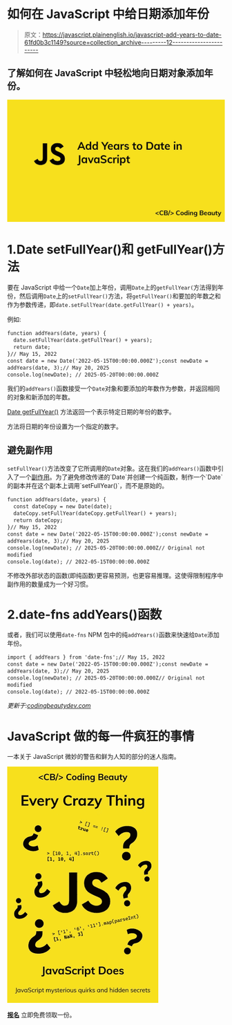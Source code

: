 # 如何在 JavaScript 中给日期添加年份

> 原文：<https://javascript.plainenglish.io/javascript-add-years-to-date-61fd0b3c1149?source=collection_archive---------12----------------------->

## 了解如何在 JavaScript 中轻松地向日期对象添加年份。

![](img/f6a4c6f8555686eb8d510036a7c7879f.png)

# 1.Date setFullYear()和 getFullYear()方法

要在 JavaScript 中给一个`Date`加上年份，调用`Date`上的`getFullYear(`方法得到年份，然后调用`Date`上的`setFullYear()`方法，将`getFullYear()`和要加的年数之和作为参数传递，即`date.setFullYear(date.getFullYear() + years)`。

例如:

```
function addYears(date, years) {
  date.setFullYear(date.getFullYear() + years);
  return date;
}// May 15, 2022
const date = new Date('2022-05-15T00:00:00.000Z');const newDate = addYears(date, 3);// May 20, 2025
console.log(newDate); // 2025-05-20T00:00:00.000Z
```

我们的`addYears()`函数接受一个`Date`对象和要添加的年数作为参数，并返回相同的对象和新添加的年数。

[Date getFullYear()](https://developer.mozilla.org/en-US/docs/Web/JavaScript/Reference/Global_Objects/Date/getFullYear) 方法返回一个表示特定日期的年份的数字。

方法将日期的年份设置为一个指定的数字。

## 避免副作用

`setFullYear()`方法改变了它所调用的`Date`对象。这在我们的`addYears()`函数中引入了一个[副作用](https://en.wikipedia.org/wiki/Side_effect_(computer_science))。为了避免修改传递的`Date`并创建一个纯函数，制作一个`Date`的副本并在这个副本上调用`setFullYear()`，而不是原始的。

```
function addYears(date, years) {
  const dateCopy = new Date(date);
  dateCopy.setFullYear(dateCopy.getFullYear() + years);
  return dateCopy;
}// May 15, 2022
const date = new Date('2022-05-15T00:00:00.000Z');const newDate = addYears(date, 3);// May 20, 2025
console.log(newDate); // 2025-05-20T00:00:00.000Z// Original not modified
console.log(date); // 2022-05-15T00:00:00.000Z
```

不修改外部状态的函数(即纯函数)更容易预测，也更容易推理。这使得限制程序中副作用的数量成为一个好习惯。

# 2.date-fns addYears()函数

或者，我们可以使用`date-fns` NPM 包中的纯`addYears()`函数来快速给`Date`添加年份。

```
import { addYears } from 'date-fns';// May 15, 2022
const date = new Date('2022-05-15T00:00:00.000Z');const newDate = addYears(date, 3);// May 20, 2025
console.log(newDate); // 2025-05-20T00:00:00.000Z// Original not modified
console.log(date); // 2022-05-15T00:00:00.000Z
```

*更新于:*[*codingbeautydev.com*](https://cbdev.link/a520a0)

# JavaScript 做的每一件疯狂的事情

一本关于 JavaScript 微妙的警告和鲜为人知的部分的迷人指南。

![](img/143ee152ba78025ea8643ba5b9726a20.png)

[**报名**](https://cbdev.link/d3c4eb) 立即免费领取一份。